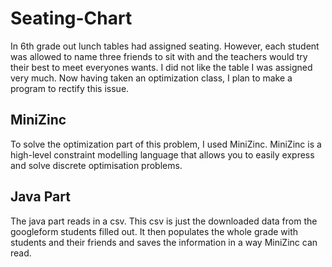 # Seating-Chart
In 6th grade out lunch tables had assigned seating. However, each student was allowed to name three friends to sit with and the teachers would try their best to meet everyones wants. I did not like the table I was assigned very much. Now having taken an optimization class, I plan to make a program to rectify this issue. 

## MiniZinc
To solve the optimization part of this problem, I used MiniZinc. MiniZinc is a high-level constraint modelling language that allows you to easily express and solve discrete optimisation problems.

## Java Part
The java part reads in a csv. This csv is just the downloaded data from the googleform students filled out. It then populates the whole grade with students and their friends and saves the information in a way MiniZinc can read.

